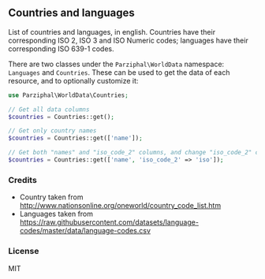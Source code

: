 ## Countries and languages

List of countries and languages, in english. Countries have their corresponding ISO 2, ISO 3 and ISO Numeric codes; languages have their corresponding ISO 639-1 codes.

There are two classes under the `Parziphal\WorldData` namespace: `Languages` and `Countries`. These can be used to get the data of each resource, and to optionally customize it:

```php
use Parziphal\WorldData\Countries;

// Get all data columns
$countries = Countries::get();

// Get only country names
$countries = Countries::get(['name']);

// Get both "names" and "iso_code_2" columns, and change "iso_code_2" column name to just "iso"
$countries = Countries::get(['name', 'iso_code_2' => 'iso']);
```

### Credits

* Country taken from http://www.nationsonline.org/oneworld/country_code_list.htm
* Languages taken from https://raw.githubusercontent.com/datasets/language-codes/master/data/language-codes.csv

### License

MIT
